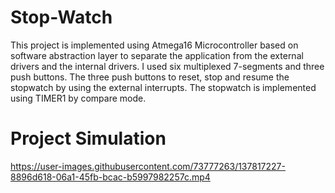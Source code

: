# Stop-Watch
This project is implemented using Atmega16 Microcontroller based on software abstraction layer to separate the application from the external drivers and the internal drivers. I used six multiplexed 7-segments and three push buttons. The three push buttons to reset, stop and resume the stopwatch by using the external interrupts. The stopwatch is implemented using TIMER1 by compare mode.

# Project Simulation
https://user-images.githubusercontent.com/73777263/137817227-8896d618-06a1-45fb-bcac-b5997982257c.mp4

